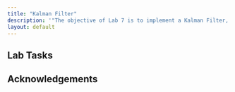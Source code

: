 ```yaml
---
title: "Kalman Filter"
description: '"The objective of Lab 7 is to implement a Kalman Filter, which will help you execute the behavior you did in Lab 5 faster. The goal now is to use the Kalman Filter to supplement your slowly sampled ToF values, such that you can speed towards the wall as fast as possible, then either stop 1ft from the wall or turn within 2ft."'
layout: default
---
```


## Lab Tasks

## Acknowledgements